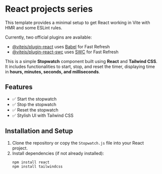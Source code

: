 # React projects series

This template provides a minimal setup to get React working in Vite with HMR and some ESLint rules.

Currently, two official plugins are available:

- [@vitejs/plugin-react](https://github.com/vitejs/vite-plugin-react/blob/main/packages/plugin-react/README.md) uses [Babel](https://babeljs.io/) for Fast Refresh
- [@vitejs/plugin-react-swc](https://github.com/vitejs/vite-plugin-react-swc) uses [SWC](https://swc.rs/) for Fast Refresh


This is a simple **Stopwatch** component built using **React** and **Tailwind CSS**. It includes functionalities to start, stop, and reset the timer, displaying time in **hours, minutes, seconds, and milliseconds**.

## Features  
- ✅ Start the stopwatch  
- ✅ Stop the stopwatch  
- ✅ Reset the stopwatch  
- ✅ Stylish UI with Tailwind CSS  

## Installation and Setup  

1. Clone the repository or copy the `Stopwatch.js` file into your React project.  
2. Install dependencies (if not already installed):  
   ```sh
   npm install react
   npm install tailwindcss
